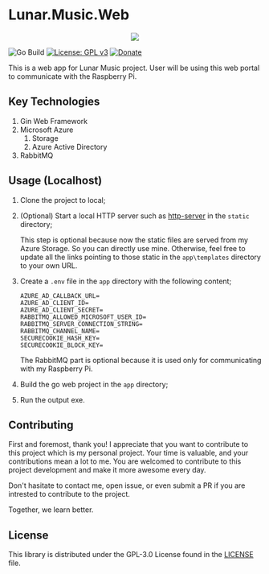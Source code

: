 # Lunar.Music.Web

<div align="center">
    <img src="https://gclstorage.blob.core.windows.net/images/Lunar.Music.Web-banner.png" />
</div>

![Go Build](https://github.com/goh-chunlin/Lunar.Music.Web/workflows/Go%20Build/badge.svg?branch=main)
[![License: GPL v3](https://img.shields.io/badge/License-GPLv3-blue.svg)](https://www.gnu.org/licenses/gpl-3.0)
[![Donate](https://img.shields.io/badge/$-donate-ff69b4.svg)](https://www.buymeacoffee.com/chunlin)

This is a web app for Lunar Music project. User will be using this web portal to communicate with the Raspberry Pi.

## Key Technologies ##
1. Gin Web Framework
1. Microsoft Azure
   1. Storage
   1. Azure Active Directory
1. RabbitMQ

## Usage (Localhost) ##

1. Clone the project to local;
1. (Optional) Start a local HTTP server such as [http-server](https://www.npmjs.com/package/http-server) in the `static` directory;

   This step is optional because now the static files are served from my Azure Storage. So you can directly use mine. Otherwise, feel free to update all the links pointing to those static in the `app\templates` directory to your own URL.
1. Create a `.env` file in the `app` directory with the following content;
   ```
   AZURE_AD_CALLBACK_URL=
   AZURE_AD_CLIENT_ID=
   AZURE_AD_CLIENT_SECRET=
   RABBITMQ_ALLOWED_MICROSOFT_USER_ID=
   RABBITMQ_SERVER_CONNECTION_STRING=
   RABBITMQ_CHANNEL_NAME=
   SECURECOOKIE_HASH_KEY=
   SECURECOOKIE_BLOCK_KEY=
   ```
   
   The RabbitMQ part is optional because it is used only for communicating with my Raspberry Pi.
1. Build the go web project in the `app` directory;
1. Run the output exe.

## Contributing ##
First and foremost, thank you! I appreciate that you want to contribute to this project which is my personal project. Your time is valuable, and your contributions mean a lot to me. You are welcomed to contribute to this project development and make it more awesome every day.

Don't hasitate to contact me, open issue, or even submit a PR if you are intrested to contribute to the project.

Together, we learn better.

## License ##

This library is distributed under the GPL-3.0 License found in the [LICENSE](./LICENSE) file.

